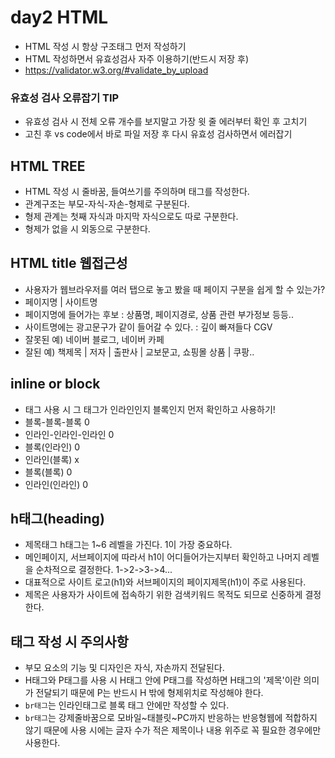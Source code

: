 # day2 HTML
* HTML 작성 시 항상 구조태그 먼저 작성하기
* HTML 작성하면서 유효성검사 자주 이용하기(반드시 저장 후)
* https://validator.w3.org/#validate_by_upload
### 유효성 검사 오류잡기 TIP
* 유효성 검사 시 전체 오류 개수를 보지말고 가장 윗 줄 에러부터 확인 후 고치기
* 고친 후 vs code에서 바로 파일 저장 후 다시 유효성 검사하면서 에러잡기
## HTML TREE
* HTML 작성 시 줄바꿈, 들여쓰기를 주의하며 태그를 작성한다.
* 관계구조는 부모-자식-자손-형제로 구분된다.
* 형제 관계는 첫째 자식과 마지막 자식으로도 따로 구분한다.
* 형제가 없을 시 외동으로 구분한다.
## HTML title 웹접근성
* 사용자가 웹브라우저를 여러 탭으로 놓고 봤을 때 페이지 구분을 쉽게 할 수 있는가?
* 페이지명 | 사이트명
* 페이지명에 들어가는 후보 : 상품명, 페이지경로, 상품 관련 부가정보 등등..
* 사이트명에는 광고문구가 같이 들어갈 수 있다. : 깊이 빠져들다 CGV
* 잘못된 예) 네이버 블로그, 네이버 카페
* 잘된 예) 책제목 | 저자 | 출판사 | 교보문고, 쇼핑몰 상품 | 쿠팡..
## inline or block
* 태그 사용 시 그 태그가 인라인인지 블록인지 먼저 확인하고 사용하기!
* 블록-블록-블록 0
* 인라인-인라인-인라인 0
* 블록(인라인) 0
* 인라인(블록) x
* 블록(블록) 0
* 인라인(인라인) 0
## h태그(heading)
* 제목태그 h태그는 1~6 레벨을 가진다. 1이 가장 중요하다.
* 메인페이지, 서브페이지에 따라서 h1이 어디들어가는지부터 확인하고 나머지 레벨을 순차적으로 결정한다. 1->2->3->4...
* 대표적으로 사이트 로고(h1)와  서브페이지의 페이지제목(h1)이 주로 사용된다.
* 제목은 사용자가 사이트에 접속하기 위한 검색키워드 목적도 되므로 신중하게 결정한다.
## 태그 작성 시 주의사항
* 부모 요소의 기능 및 디자인은 자식, 자손까지 전달된다.
* H태그와 P태그를 사용 시 H태그 안에 P태그를 작성하면 H태그의 '제목'이란 의미가 전달되기 때문에 P는 반드시 H 밖에 형제위치로 작성해야 한다.
* `br태그`는 인라인태그로 블록 태그 안에만 작성할 수 있다.
* `br태그`는 강제줄바꿈으로 모바일~태블릿~PC까지 반응하는 반응형웹에 적합하지 않기 때문에 사용 시에는 글자 수가 적은 제목이나 내용 위주로 꼭 필요한 경우에만 사용한다.